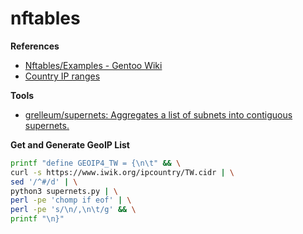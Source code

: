 # nftables

**References**

* [Nftables/Examples - Gentoo Wiki](https://wiki.gentoo.org/wiki/Nftables/Examples)
* [Country IP ranges](https://www.iwik.org/ipcountry/)

**Tools**

* [grelleum/supernets: Aggregates a list of subnets into contiguous supernets.](https://github.com/grelleum/supernets)


**Get and Generate GeoIP List**

```sh
printf "define GEOIP4_TW = {\n\t" && \
curl -s https://www.iwik.org/ipcountry/TW.cidr | \
sed '/^#/d' | \
python3 supernets.py | \
perl -pe 'chomp if eof' | \
perl -pe 's/\n/,\n\t/g' && \
printf "\n}"
```
